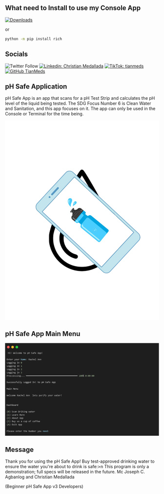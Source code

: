 ## What need to Install to use my Console App

[![Downloads](https://pepy.tech/badge/rich/month)](https://pepy.tech/project/rich)

or 

```sh
python -m pip install rich
```


## Socials 

![Twitter Follow](https://img.shields.io/twitter/follow/TianMeds)
[![Linkedin: Christian Medallada](https://img.shields.io/badge/-Christian_Medallada-blue?style=flat-square&logo=Linkedin&logoColor=white&link=https://www.linkedin.com/in/tianmeds/)](https://www.linkedin.com/in/tianmeds/)
[![TikTok: tianmeds](https://img.shields.io/badge/-TikTok-black?style=flat-square&logo=tiktok&logoColor=white&link=https://www.tiktok.com/@tianmeds)](https://www.tiktok.com/@tianmeds)
[![GitHub TianMeds](https://img.shields.io/github/followers/TianMeds?label=follow&style=social)](https://github.com/TianMeds)

## pH Safe Application

pH Safe App is an app that scans for a pH Test Strip and calculates the pH level of the liquid being tested. The SDG Focus Number 6 is Clean Water and Sanitation, and this app focuses on it. The app can only be used in the Console or Terminal for the time being.

![Logo](https://raw.githubusercontent.com/TianMeds/pH-Safe-Application---Console-/main/img/For-Logos.jpg)

## pH Safe App Main Menu 

![Features](https://raw.githubusercontent.com/TianMeds/pH-Safe-Application---Console-/main/img/Main%20Menu.png)

## Message 

Thank you for using the pH Safe App!
Buy test-approved drinking water to ensure the water you're about to drink is safe:>n
This program is only a demonstration; full specs will be released in the future. Mc Joseph C. Agbanlog and Christian Medallada

(Beginner pH Safe App v3 Developers)
